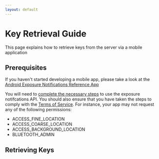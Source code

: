 ```yaml
---
layout: default
---
```


# Key Retrieval Guide

This page explains how to retrieve keys from the server via a mobile application

## Prerequisites

If you haven't started developing a mobile app, please take a look at the
[Android Exposure Notifications Reference App](https://github.com/google/exposure-notifications-android)

You will need to
[complete the necessary steps](https://support.google.com/googleplay/android-developer/contact/expo_notif_api)
to use the exposure notifcations API. You should also ensure that you have
taken the steps to comply with the
[Terms of Service](https://blog.google/documents/72/Exposure_Notifications_Service_Additional_Terms.pdf).
For instance, your app may not request any of the following permissions:
  * ACCESS_FINE_LOCATION
  * ACCESS_COARSE_LOCATION
  * ACCESS_BACKGROUND_LOCATION
  * BLUETOOTH_ADMIN

  ## Retrieving Keys

